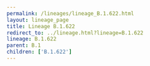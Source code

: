 ```yaml
---
permalink: /lineages/lineage_B.1.622.html
layout: lineage_page
title: Lineage B.1.622
redirect_to: ../lineage.html?lineage=B.1.622
lineage: B.1.622
parent: B.1
children: ['B.1.622']
---
```

